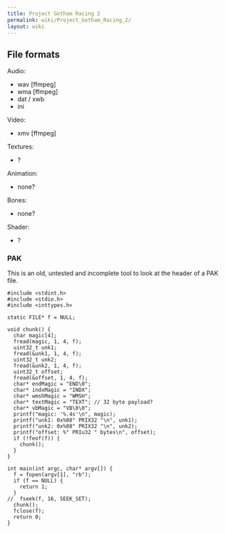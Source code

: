 ```yaml
---
title: Project Gotham Racing 2
permalink: wiki/Project_Gotham_Racing_2/
layout: wiki
---
```


File formats
------------

Audio:

-   wav \[ffmpeg\]
-   wma \[ffmpeg\]
-   dat / xwb
-   ini

Video:

-   xmv \[ffmpeg\]

Textures:

-   ?

Animation:

-   none?

Bones:

-   none?

Shader:

-   ?

### PAK

This is an old, untested and incomplete tool to look at the header of a
PAK file.

    #include <stdint.h>
    #include <stdio.h>
    #include <inttypes.h>

    static FILE* f = NULL;

    void chunk() {
      char magic[4];
      fread(magic, 1, 4, f);
      uint32_t unk1;
      fread(&unk1, 1, 4, f);
      uint32_t unk2;
      fread(&unk2, 1, 4, f);
      uint32_t offset;
      fread(&offset, 1, 4, f);
      char* endMagic = "END\0";
      char* indxMagic = "INDX";
      char* wmshMagic = "WMSH";
      char* textMagic = "TEXT"; // 32 byte payload?
      char* vbMagic = "VB\0\0";
      printf("magic: '%.4s'\n", magic);
      printf("unk1: 0x%08" PRIX32 "\n", unk1);
      printf("unk2: 0x%08" PRIX32 "\n", unk2);
      printf("offset: %" PRIu32 " bytes\n", offset);
      if (!feof(f)) {
        chunk();
      }
    }

    int main(int argc, char* argv[]) {
      f = fopen(argv[1], "rb");
      if (f == NULL) {
        return 1;
      }
    //  fseek(f, 16, SEEK_SET);
      chunk();
      fclose(f);
      return 0;
    }
